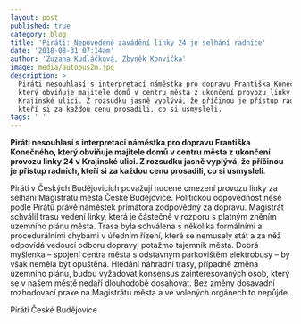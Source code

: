 ```yaml
---
layout: post
published: true
category: blog
title: 'Piráti: Nepovedené zavádění linky 24 je selhání radnice'
date: '2018-08-31 07:14am'
author: 'Zuzana Kudláčková, Zbyněk Konvička'
image: media/autobus2m.jpg
description: >
  Piráti nesouhlasí s interpretací náměstka pro dopravu Františka Konečného,
  který obviňuje majitele domů v centru města z ukončení provozu linky 24 v
  Krajinské ulici. Z rozsudku jasně vyplývá, že příčinou je přístup radních,
  kteří si za každou cenu prosadili, co si usmysleli.
tags: ' '
---
```

**Piráti nesouhlasí s interpretací náměstka pro dopravu Františka Konečného, který obviňuje majitele domů v centru města z ukončení provozu linky 24 v Krajinské ulici. Z rozsudku jasně vyplývá, že příčinou je přístup radních, kteří si za každou cenu prosadili, co si usmysleli**.


Piráti v Českých Budějovicích považují nucené omezení provozu linky za selhání Magistrátu města České Budějovice. Politickou odpovědnost nese podle Pirátů právě náměstek primátora zodpovědný za dopravu. Magistrát schválil trasu vedení linky, která je částečně v rozporu s platným zněním územního plánu města. Trasa byla schválena s několika formálními a procedurálními chybami v úředním řízení, které se nemusely stát a za něž odpovídá vedoucí odboru dopravy, potažmo tajemník města. Dobrá myšlenka – spojení centra města s odstavným parkovištěm elektrobusy – by však neměla být opuštěna. Hledání náhradní trasy, případně změna územního plánu, budou vyžadovat konsensus zainteresovaných osob, který se v našem městě nedaří dlouhodobě dosahovat. Bez změny dosavadní rozhodovací praxe na Magistrátu města a ve volených orgánech to nepůjde. 



Piráti České Budějovice
